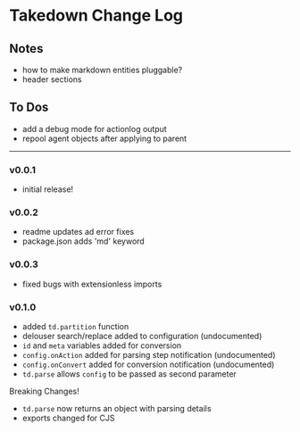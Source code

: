 # Takedown Change Log


## Notes

- how to make markdown entities pluggable?
- header sections


## To Dos

- add a debug mode for actionlog output
- repool agent objects after applying to parent


---
### v0.0.1

- initial release!


### v0.0.2

- readme updates ad error fixes
- package.json adds 'md' keyword


### v0.0.3

- fixed bugs with extensionless imports


### v0.1.0

- added `td.partition` function
- delouser search/replace added to configuration (undocumented)
- `id` and `meta` variables added for conversion
- `config.onAction` added for parsing step notification (undocumented)
- `config.onConvert` added for conversion notification (undocumented)
- `td.parse` allows `config` to be passed as second parameter

Breaking Changes!

- `td.parse` now returns an object with parsing details
- exports changed for CJS
